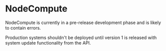 # NodeCompute

NodeCompute is currently in a pre-release development phase and is likely to contain errors.

Production systems shouldn't be deployed until version 1 is released with system update functionality from the API.
